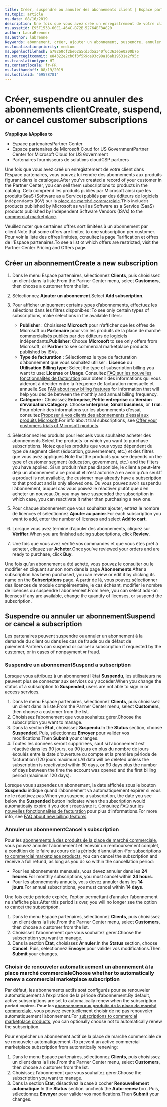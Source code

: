 ```yaml
---
title: Créer, suspendre ou annuler des abonnements client | Espace partenaires
ms.topic: article
ms.date: 08/16/2019
description: Une fois que vous avez créé un enregistrement de votre client dans l’Espace partenaires, vous pouvez lui vendre des abonnements aux produits figurant dans le catalogue.
ms.assetid: E95F1538-60E1-464C-B72B-52764BF3A820
author: LauraBrenner
ms.author: labrenne
Keywords: abonnement, créer, ajouter un abonnement, suspendre, annuler, suspension
ms.localizationpriority: medium
ms.openlocfilehash: a79260cf2be62a5cd3d5a340f6c363ebe0200b76
ms.sourcegitcommit: e84322e2cb6f3f559de93c98a16ab19531a2f95c
ms.translationtype: HT
ms.contentlocale: fr-FR
ms.lasthandoff: 08/19/2019
ms.locfileid: "69578781"
---
```

# <a name="create-suspend-or-cancel-customer-subscriptions"></a><span data-ttu-id="e6483-104">Créer, suspendre ou annuler des abonnements client</span><span class="sxs-lookup"><span data-stu-id="e6483-104">Create, suspend, or cancel customer subscriptions</span></span>

<span data-ttu-id="e6483-105">**S’applique à**</span><span class="sxs-lookup"><span data-stu-id="e6483-105">**Applies to**</span></span>

-  <span data-ttu-id="e6483-106">Espace partenaires</span><span class="sxs-lookup"><span data-stu-id="e6483-106">Partner Center</span></span>
-  <span data-ttu-id="e6483-107">Espace partenaires de Microsoft Cloud for US Government</span><span class="sxs-lookup"><span data-stu-id="e6483-107">Partner Center for Microsoft Cloud for US Government</span></span>
-  <span data-ttu-id="e6483-108">Partenaires fournisseurs de solutions cloud</span><span class="sxs-lookup"><span data-stu-id="e6483-108">CSP partners</span></span>

<span data-ttu-id="e6483-109">Une fois que vous avez créé un enregistrement de votre client dans l’Espace partenaires, vous pouvez lui vendre des abonnements aux produits figurant dans le catalogue.</span><span class="sxs-lookup"><span data-stu-id="e6483-109">After you've created a record of your customer in the Partner Center, you can sell them subscriptions to products in the catalog.</span></span> <span data-ttu-id="e6483-110">Cela comprend les produits publiés par Microsoft ainsi que les produits SaaS (Software as a Service) publiés par des éditeurs de logiciels indépendants (ISV) sur la [place de marché commerciale](https://azuremarketplace.microsoft.com/marketplace).</span><span class="sxs-lookup"><span data-stu-id="e6483-110">This includes products published by Microsoft as well as Software as a Service (SaaS) products published by Independent Software Vendors (ISVs) to the [commercial marketplace](https://azuremarketplace.microsoft.com/marketplace).</span></span> 

<span data-ttu-id="e6483-111">Veuillez noter que certaines offres sont limitées à un abonnement par client.</span><span class="sxs-lookup"><span data-stu-id="e6483-111">Note that some offers are limited to one subscription per customer.</span></span> <span data-ttu-id="e6483-112">Pour voir la liste des offres limitées, consultez la page Tarification et offres de l'Espace partenaires.</span><span class="sxs-lookup"><span data-stu-id="e6483-112">To see a list of which offers are restricted, visit the Partner Center Pricing and Offers page.</span></span> 


## <a name="create-a-new-subscription"></a><span data-ttu-id="e6483-113">Créer un abonnement</span><span class="sxs-lookup"><span data-stu-id="e6483-113">Create a new subscription</span></span>

1. <span data-ttu-id="e6483-114">Dans le menu Espace partenaires, sélectionnez **Clients**, puis choisissez un client dans la liste.</span><span class="sxs-lookup"><span data-stu-id="e6483-114">From the Partner Center menu, select **Customers**, then choose a customer from the list.</span></span>

2. <span data-ttu-id="e6483-115">Sélectionnez **Ajouter un abonnement**.</span><span class="sxs-lookup"><span data-stu-id="e6483-115">Select **Add subscription**.</span></span>

3. <span data-ttu-id="e6483-116">Pour afficher uniquement certains types d’abonnements, effectuez les sélections dans les filtres disponibles :</span><span class="sxs-lookup"><span data-stu-id="e6483-116">To see only certain types of subscriptions, make selections in the available filters:</span></span>
   - <span data-ttu-id="e6483-117">**Publisher** : Choisissez **Microsoft** pour n’afficher que les offres de Microsoft ou **Partenaire** pour voir les produits de la place de marché commercialisés publiés par des éditeurs de logiciels indépendants.</span><span class="sxs-lookup"><span data-stu-id="e6483-117">**Publisher**: Choose **Microsoft** to see only offers from Microsoft, or **Partner** to see commercial marketplace products published by ISVs.</span></span>
   - <span data-ttu-id="e6483-118">**Type de facturation** : Sélectionnez le type de facturation d’abonnement que vous souhaitez utiliser : **Licence** ou **Utilisation**.</span><span class="sxs-lookup"><span data-stu-id="e6483-118">**Billing type**: Select the type of subscription billing you want to use: **License** or **Usage**.</span></span> <span data-ttu-id="e6483-119">Consultez [FAQ sur les nouvelles fonctionnalités de facturation](faq-about-new-billing-features.md) pour obtenir des informations qui vous aideront à décider entre la fréquence de facturation mensuelle et annuelle.</span><span class="sxs-lookup"><span data-stu-id="e6483-119">See [FAQ about new billing features](faq-about-new-billing-features.md) for information that will help you decide between the monthly and annual billing frequency.</span></span>
   - <span data-ttu-id="e6483-120">**Catégorie** : Choisissez **Entreprise**, **Petite entreprise** ou **Version d’évaluation**.</span><span class="sxs-lookup"><span data-stu-id="e6483-120">**Category**: Choose **Enterprise**, **Small business**, or **Trial**.</span></span> <span data-ttu-id="e6483-121">Pour obtenir des informations sur les abonnements d’essai, consultez [Proposer à vos clients des abonnements d’essai aux produits Microsoft](offer-your-customers-trials-of-microsoft-products.md).</span><span class="sxs-lookup"><span data-stu-id="e6483-121">For info about trial subscriptions, see [Offer your customers trials of Microsoft products](offer-your-customers-trials-of-microsoft-products.md).</span></span>

4. <span data-ttu-id="e6483-122">Sélectionnez les produits pour lesquels vous souhaitez acheter des abonnements.</span><span class="sxs-lookup"><span data-stu-id="e6483-122">Select the products for which you want to purchase subscriptions.</span></span> <span data-ttu-id="e6483-123">Notez que les produits que vous voyez dépendent du type de segment client (éducation, gouvernement, etc.) et des filtres que vous avez appliqués.</span><span class="sxs-lookup"><span data-stu-id="e6483-123">Note that the products you see depends on the type of customer segment (education, government, etc.) and the filters you have applied.</span></span> <span data-ttu-id="e6483-124">Si un produit n’est pas disponible, le client a peut-être déjà un abonnement à ce produit et n’est autorisé à en avoir qu’un seul.</span><span class="sxs-lookup"><span data-stu-id="e6483-124">If a product is not available, the customer may already have a subscription to that product and is only allowed one.</span></span> <span data-ttu-id="e6483-125">Ou vous pouvez avoir suspendu l’abonnement, auquel cas vous pouvez le réactiver plutôt que d’en acheter un nouveau.</span><span class="sxs-lookup"><span data-stu-id="e6483-125">Or, you may have suspended the subscription in which case, you can reactivate it rather than purchasing a new one.</span></span>

5. <span data-ttu-id="e6483-126">Pour chaque abonnement que vous souhaitez ajouter, entrez le nombre de licences et sélectionnez **Ajouter au panier**.</span><span class="sxs-lookup"><span data-stu-id="e6483-126">For each subscription you want to add, enter the number of licenses and select **Add to cart**.</span></span>

6. <span data-ttu-id="e6483-127">Lorsque vous avez terminé d’ajouter des abonnements, cliquez sur **Vérifier**.</span><span class="sxs-lookup"><span data-stu-id="e6483-127">When you are finished adding subscriptions, click **Review**.</span></span>

7. <span data-ttu-id="e6483-128">Une fois que vous avez vérifié vos commandes et que vous êtes prêt à acheter, cliquez sur **Acheter**.</span><span class="sxs-lookup"><span data-stu-id="e6483-128">Once you've reviewed your orders and are ready to purchase, click **Buy**.</span></span>

<span data-ttu-id="e6483-129">Une fois qu’un abonnement a été acheté, vous pouvez le consulter ou le modifier en cliquant sur son nom dans la page **Abonnements**.</span><span class="sxs-lookup"><span data-stu-id="e6483-129">After a subscription has been purchased, you can review or edit it by clicking its name on the **Subscriptions** page.</span></span> <span data-ttu-id="e6483-130">À partir de là, vous pouvez sélectionner des licences de module complémentaire, le cas échéant, modifier le nombre de licences ou suspendre l’abonnement.</span><span class="sxs-lookup"><span data-stu-id="e6483-130">From here, you can select add-on licenses if any are available, change the quantity of licenses, or suspend the subscription.</span></span>


## <a name="suspend-or-cancel-a-subscription"></a><span data-ttu-id="e6483-131">Suspendre ou annuler un abonnement</span><span class="sxs-lookup"><span data-stu-id="e6483-131">Suspend or cancel a subscription</span></span>

<span data-ttu-id="e6483-132">Les partenaires peuvent suspendre ou annuler un abonnement à la demande du client ou dans les cas de fraude ou de défaut de paiement.</span><span class="sxs-lookup"><span data-stu-id="e6483-132">Partners can suspend or cancel a subscription if requested by the customer, or in cases of nonpayment or fraud.</span></span>

### <a name="suspend-a-subscription"></a><span data-ttu-id="e6483-133">Suspendre un abonnement</span><span class="sxs-lookup"><span data-stu-id="e6483-133">Suspend a subscription</span></span>

<span data-ttu-id="e6483-134">Lorsque vous attribuez à un abonnement l’état **Suspendu**, les utilisateurs ne peuvent plus se connecter aux services ou y accéder.</span><span class="sxs-lookup"><span data-stu-id="e6483-134">When you change the status of a subscription to **Suspended**, users are not able to sign in or access services.</span></span>

1.  <span data-ttu-id="e6483-135">Dans le menu Espace partenaires, sélectionnez **Clients**, puis choisissez un client dans la liste.</span><span class="sxs-lookup"><span data-stu-id="e6483-135">From the Partner Center menu, select **Customers**, then choose a customer from the list.</span></span>
2.  <span data-ttu-id="e6483-136">Choisissez l’abonnement que vous souhaitez gérer.</span><span class="sxs-lookup"><span data-stu-id="e6483-136">Choose the subscription you want to manage.</span></span>
3.  <span data-ttu-id="e6483-137">Dans la section **État**, choisissez **Suspendu**.</span><span class="sxs-lookup"><span data-stu-id="e6483-137">In the **Status** section, choose **Suspended**.</span></span> <span data-ttu-id="e6483-138">Puis, sélectionnez **Envoyer** pour valider vos modifications.</span><span class="sxs-lookup"><span data-stu-id="e6483-138">Then **Submit** your changes.</span></span>
4.  <span data-ttu-id="e6483-139">Toutes les données seront supprimées, sauf si l’abonnement est réactivé dans les 90 jours, ou 90 jours en plus du nombre de jours écoulés entre la date d'ouverture du compte et la première période de facturation (120 jours maximum).</span><span class="sxs-lookup"><span data-stu-id="e6483-139">All data will be deleted unless the subscription is reactivated within 90 days, or 90 days plus the number of days between the time the account was opened and the first billing period (maximum 120 days).</span></span>

<span data-ttu-id="e6483-140">Lorsque vous suspendez un abonnement, la date affichée sous le bouton **Suspendu** indique quand l’abonnement va automatiquement expirer si vous ne le réactivez pas.</span><span class="sxs-lookup"><span data-stu-id="e6483-140">When you suspend a subscription, the date you see below the **Suspended** button indicates when the subscription would automatically expire if you don't reactivate it.</span></span> <span data-ttu-id="e6483-141">Consultez [FAQ sur les nouvelles fonctionnalités de facturation](faq-about-new-billing-features.md) pour plus d’informations.</span><span class="sxs-lookup"><span data-stu-id="e6483-141">For more info, see [FAQ about new billing features](faq-about-new-billing-features.md).</span></span>

### <a name="cancel-a-subscription"></a><span data-ttu-id="e6483-142">Annuler un abonnement</span><span class="sxs-lookup"><span data-stu-id="e6483-142">Cancel a subscription</span></span>

<span data-ttu-id="e6483-143">Pour les [abonnements à des produits de la place de marché commerciale](sell-marketplace-products.md), vous pouvez annuler l’abonnement et recevoir un remboursement complet, à condition de le faire au cours de la période d’annulation :</span><span class="sxs-lookup"><span data-stu-id="e6483-143">For [subscriptions to commercial marketplace products](sell-marketplace-products.md), you can cancel the subscription and receive a full refund, as long as you do so within the cancellation period:</span></span> 

- <span data-ttu-id="e6483-144">Pour les abonnements mensuels, vous devez annuler dans les **24 heures**.</span><span class="sxs-lookup"><span data-stu-id="e6483-144">For monthly subscriptions, you must cancel within **24 hours**.</span></span>
- <span data-ttu-id="e6483-145">Pour les abonnements annuels, vous devez annuler dans les **14 jours**.</span><span class="sxs-lookup"><span data-stu-id="e6483-145">For annual subscriptions, you must cancel within **14 days**.</span></span>

<span data-ttu-id="e6483-146">Une fois cette période expirée, l’option permettant d’annuler l’abonnement ne s’affiche plus.</span><span class="sxs-lookup"><span data-stu-id="e6483-146">After this period is over, you will no longer see the option to cancel the subscription.</span></span>

1.  <span data-ttu-id="e6483-147">Dans le menu Espace partenaires, sélectionnez **Clients**, puis choisissez un client dans la liste.</span><span class="sxs-lookup"><span data-stu-id="e6483-147">From the Partner Center menu, select **Customers**, then choose a customer from the list.</span></span>
2.  <span data-ttu-id="e6483-148">Choisissez l’abonnement que vous souhaitez gérer.</span><span class="sxs-lookup"><span data-stu-id="e6483-148">Choose the subscription you want to manage.</span></span>
3.  <span data-ttu-id="e6483-149">Dans la section **État**, choisissez **Annuler**.</span><span class="sxs-lookup"><span data-stu-id="e6483-149">In the **Status** section, choose **Cancel**.</span></span> <span data-ttu-id="e6483-150">Puis, sélectionnez **Envoyer** pour valider vos modifications.</span><span class="sxs-lookup"><span data-stu-id="e6483-150">Then **Submit** your changes.</span></span>

### <a name="choose-whether-to-automatically-renew-a-commercial-marketplace-subscription"></a><span data-ttu-id="e6483-151">Choisir de renouveler automatiquement un abonnement à la place marché commerciale</span><span class="sxs-lookup"><span data-stu-id="e6483-151">Choose whether to automatically renew a commercial marketplace subscription</span></span>

<span data-ttu-id="e6483-152">Par défaut, les abonnements actifs sont configurés pour se renouveler automatiquement à l’expiration de la période d’abonnement.</span><span class="sxs-lookup"><span data-stu-id="e6483-152">By default, active subscriptions are set to automatically renew when the subscription period expires.</span></span> <span data-ttu-id="e6483-153">Pour les [abonnements aux produits de la place de marché commerciale](sell-marketplace-products.md), vous pouvez éventuellement choisir de ne pas renouveler automatiquement l’abonnement.</span><span class="sxs-lookup"><span data-stu-id="e6483-153">For [subscriptions to commercial marketplace products](sell-marketplace-products.md), you can optionally choose not to automatically renew the subscription.</span></span>

<span data-ttu-id="e6483-154">Pour empêcher un abonnement actif de la place de marché commerciale de se renouveler automatiquement :</span><span class="sxs-lookup"><span data-stu-id="e6483-154">To prevent an active commercial marketplace subscription from automatically renewing:</span></span>

1.  <span data-ttu-id="e6483-155">Dans le menu Espace partenaires, sélectionnez **Clients**, puis choisissez un client dans la liste.</span><span class="sxs-lookup"><span data-stu-id="e6483-155">From the Partner Center menu, select **Customers**, then choose a customer from the list.</span></span>
2.  <span data-ttu-id="e6483-156">Choisissez l’abonnement que vous souhaitez gérer.</span><span class="sxs-lookup"><span data-stu-id="e6483-156">Choose the subscription you want to manage.</span></span>
3.  <span data-ttu-id="e6483-157">Dans la section **État**, désactivez la case à cocher **Renouvellement automatique**.</span><span class="sxs-lookup"><span data-stu-id="e6483-157">In the **Status** section, uncheck the **Auto-renew** box.</span></span> <span data-ttu-id="e6483-158">Puis, sélectionnez **Envoyer** pour valider vos modifications.</span><span class="sxs-lookup"><span data-stu-id="e6483-158">Then **Submit** your changes.</span></span>


 



